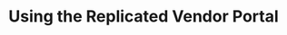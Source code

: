 ---
  title: "Using the Replicated Vendor Portal"
  description: "An overview of the Replicated Vendor Portal site"
  level: "advanced"
  index: false
  chapters:
    - title: "Managing Releases"
      description: "An overview of how to use the Vendor Portal to manage your application releases"
      slug: "managing-releases"
    - title: "Managing Customers"
      description: "An overview of how to use the Vendor Portal to create and manage your customers and licenses"
      slug: "managing-customers"
    - title: "Team and Account Management"
      description: "Managing your team and account on the Replicated Vendor Portal"
      slug: "team-and-account"
---